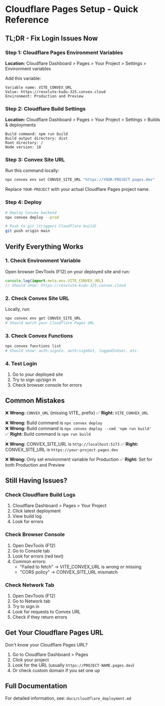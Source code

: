 # Cloudflare Pages Setup - Quick Reference

## TL;DR - Fix Login Issues Now

### Step 1: Cloudflare Pages Environment Variables

**Location:** Cloudflare Dashboard > Pages > Your Project > Settings > Environment variables

Add this variable:
```
Variable name: VITE_CONVEX_URL
Value: https://resolute-kudu-325.convex.cloud
Environment: Production and Preview
```

### Step 2: Cloudflare Build Settings

**Location:** Cloudflare Dashboard > Pages > Your Project > Settings > Builds & deployments

```
Build command: npm run build
Build output directory: dist
Root directory: /
Node version: 18
```

### Step 3: Convex Site URL

Run this command locally:
```bash
npx convex env set CONVEX_SITE_URL "https://YOUR-PROJECT.pages.dev"
```

Replace `YOUR-PROJECT` with your actual Cloudflare Pages project name.

### Step 4: Deploy

```bash
# Deploy Convex backend
npx convex deploy --prod

# Push to git (triggers Cloudflare build)
git push origin main
```

## Verify Everything Works

### 1. Check Environment Variable

Open browser DevTools (F12) on your deployed site and run:
```javascript
console.log(import.meta.env.VITE_CONVEX_URL)
// Should show: https://resolute-kudu-325.convex.cloud
```

### 2. Check Convex Site URL

Locally, run:
```bash
npx convex env get CONVEX_SITE_URL
# Should match your Cloudflare Pages URL
```

### 3. Check Convex Functions

```bash
npx convex functions list
# Should show: auth:signIn, auth:signOut, loggedInUser, etc.
```

### 4. Test Login

1. Go to your deployed site
2. Try to sign up/sign in
3. Check browser console for errors

## Common Mistakes

❌ **Wrong:** `CONVEX_URL` (missing VITE_ prefix)
✅ **Right:** `VITE_CONVEX_URL`

❌ **Wrong:** Build command is `npx convex deploy`  
❌ **Wrong:** Build command is `npx convex deploy --cmd 'npm run build'`  
✅ **Right:** Build command is `npm run build`

❌ **Wrong:** CONVEX_SITE_URL is `http://localhost:5173`
✅ **Right:** CONVEX_SITE_URL is `https://your-project.pages.dev`

❌ **Wrong:** Only set environment variable for Production
✅ **Right:** Set for both Production and Preview

## Still Having Issues?

### Check Cloudflare Build Logs

1. Cloudflare Dashboard > Pages > Your Project
2. Click latest deployment
3. View build log
4. Look for errors

### Check Browser Console

1. Open DevTools (F12)
2. Go to Console tab
3. Look for errors (red text)
4. Common errors:
   - "Failed to fetch" → VITE_CONVEX_URL is wrong or missing
   - "CORS policy" → CONVEX_SITE_URL mismatch

### Check Network Tab

1. Open DevTools (F12)
2. Go to Network tab
3. Try to sign in
4. Look for requests to Convex URL
5. Check if they return errors

## Get Your Cloudflare Pages URL

Don't know your Cloudflare Pages URL?

1. Go to Cloudflare Dashboard > Pages
2. Click your project
3. Look for the URL (usually `https://PROJECT-NAME.pages.dev`)
4. Or check custom domain if you set one up

## Full Documentation

For detailed information, see: `docs/cloudflare_deployment.md`
